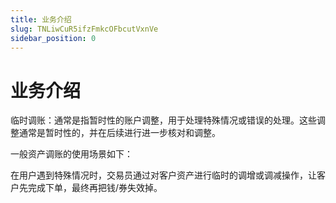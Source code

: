 ```yaml
---
title: 业务介绍
slug: TNLiwCuR5ifzFmkcOFbcutVxnVe
sidebar_position: 0
---
```



# 业务介绍

临时调账：通常是指暂时性的账户调整，用于处理特殊情况或错误的处理。这些调整通常是暂时性的，并在后续进行进一步核对和调整。

一般资产调账的使用场景如下：

在用户遇到特殊情况时，交易员通过对客户资产进行临时的调增或调减操作，让客户先完成下单，最终再把钱/券失效掉。

